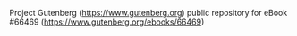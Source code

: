 Project Gutenberg (https://www.gutenberg.org) public repository for
eBook #66469 (https://www.gutenberg.org/ebooks/66469)
